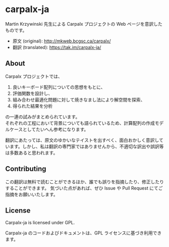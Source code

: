 # carpalx-ja
Martin Krzywinski 先生による Carpalx プロジェクトの Web ページを意訳したものです。

- 原文 (original): http://mkweb.bcgsc.ca/carpalx/
- 翻訳 (translated): https://tak.im/carpalx-ja/

## About
Carpalx プロジェクトでは、

1. 良いキーボード配列についての思想をもとに、
2. 評価関数を設計し、
3. 組み合わせ最適化問題に対して焼きなまし法により解空間を探索、
4. 得られた結果を分析

の一連の試みがまとめられています。  
それぞれの工程において背景についても語られているため、計算配列の作成モデルケースとしてたいへん参考になります。

翻訳にあたっては、原文のゆかいなテイストを出すべく、面白おかしく意訳しています。しかし、私は翻訳の専門家ではありませんから、不適切な訳出や誤訳等は多数あると思われます。

## Contributing
この翻訳は無料で読むことができるほか、誰でも誤りを指摘したり、修正したりすることができます。
気づいた点があれば、ぜひ Issue や Pull Request にてご指摘をお願いいたします。

## License
Carpalx-ja is licensed under GPL.

Carpalx-ja のコードおよびドキュメントは、GPL ライセンスに基づき利用できます。

